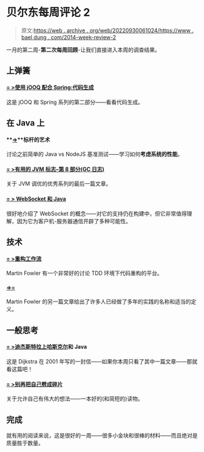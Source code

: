 # 贝尔东每周评论 2

> 原文:[https://web . archive . org/web/20220930061024/https://www . bael dung . com/2014-week-review-2](https://web.archive.org/web/20220930061024/https://www.baeldung.com/2014-week-review-2)

一月的第二周-**第二次每周回顾**-让我们直接进入本周的调查结果。

## **上弹簧**

#### **[= >使用 jOOQ 配合 Spring:代码生成](https://web.archive.org/web/20220521211154/http://www.petrikainulainen.net/programming/jooq/using-jooq-with-spring-code-generation "jOOQ with Spring")**

这是 jOOQ 和 Spring 系列的第二部分——看看代码生成。

## **在 Java 上**

#### **[=>](https://web.archive.org/web/20220521211154/http://blog.octo.com/en/the-art-of-benchmarking/ "How to tune your system!")**标杆的艺术

讨论之前简单的 Java vs NodeJS 基准测试——学习如何**考虑系统的性能**。

#### **[= >有用的 JVM 标志–第 8 部分(GC 日志)](https://web.archive.org/web/20220521211154/https://blog.codecentric.de/en/2014/01/useful-jvm-flags-part-8-gc-logging/ "GC and logging GC activity")**

关于 JVM 调优的优秀系列的最后一篇文章。

#### **[= > WebSocket 和 Java](https://web.archive.org/web/20220521211154/http://techblog.bozho.net/?p=1271 "Intro to WebSocket")**

很好地介绍了 WebSocket 的概念——对它的支持仍在构建中，但它非常值得理解，因为它为客户机-服务器通信开辟了多种可能性。

## **技术**

#### **[= >重构工作流](https://web.archive.org/web/20220521211154/http://martinfowler.com/articles/workflowsOfRefactoring/ "On Refactoring")**

Martin Fowler 有一个非常好的讨论 TDD 环境下代码重构的平台。

#### [**=>**=](https://web.archive.org/web/20220521211154/http://martinfowler.com/bliki/BranchByAbstraction.html)

Martin Fowler 的另一篇文章给出了许多人已经做了多年的实践的名称和适当的定义。

## **一般思考**

#### **[= >迪杰斯特拉上哈斯克尔](https://web.archive.org/web/20220521211154/http://chrisdone.com/posts/dijkstra-haskell-java "Haskell or Java for CS101?")和 Java**

这是 Dijkstra 在 2001 年写的一封信——如果你本周只看了其中一篇文章——那就看这篇吧！

#### **[= >别再把自己劈成碎片](https://web.archive.org/web/20220521211154/http://blog.asmartbear.com/stop-chopping-to-pieces.html "On Keeping Healthy")**

关于允许自己有伟大的想法——一本好的(和简短的)读物。

## **完成**

就有用的阅读来说，这是很好的一周——很多小金块和很棒的材料——而且绝对是质量胜于数量。